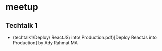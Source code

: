 # meetup

## Techtalk 1

- (techtalk1/Deploy\ ReactJS\ into\ Production.pdf)[Deploy ReactJs into Production] by Ady Rahmat MA


